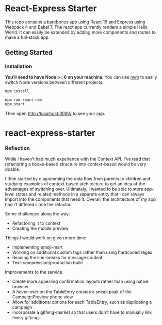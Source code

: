 # React-Express Starter
This repo contains a barebones app using React 16 and Express using Webpack 4 and Babel 7. The react app currently renders a simple Hello World. It can easily be extended by adding more components and routes to make a full-stack app.

## Getting Started

### Installation

**You’ll need to have Node >= 6 on your machine**. You can use [nvm](https://github.com/creationix/nvm#installation) to easily switch Node versions between different projects.

```sh
npm install
```

```sh
npm run react-dev
npm start
```

Then open [http://localhost:3000/](http://localhost:3000/) to see your app.<br>
# react-express-starter


### Reflection
While I haven't had much experience with the Context API, I've read that refactoring a
hooks-based structure into context-based would be very doable.

I then started by diagramming the data flow from parents to children and studying examples
of context-based architecture to get an idea of the advantages of switching over. 
Ultimately, I wanted to be able to store app-level states and related methods in a separate
entity that I can always import into the components that need it.
Overall, the architecture of my app hasn't differed since the refactor.

Some challenges along the way:
- Refactoring it to context
- Creating the mobile preview

Things I would work on given more time:
- Implementing emoji-mart
- Working on additional custom tags rather than using hardcoded regex
- Reading the line-breaks for message content
- Text-compression/production build

Improvements to the service:
- Create more appealing confirmation layouts rather than using native browser
- A hover-over on the TableEntry creates a sneak peak of the CampaignPreview phone view
- Allow for additional options for each TableEntry, such as duplicating a campaign
- Incorporate a gif/img-market so that users don't have to manually link every gif/img
